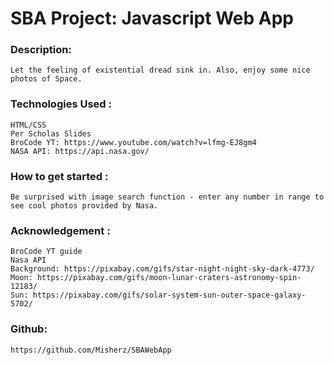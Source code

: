 # SBA Project: Javascript Web App
### Description: 
    Let the feeling of existential dread sink in. Also, enjoy some nice photos of Space.


### Technologies Used :
    HTML/CSS
    Per Scholas Slides
    BroCode YT: https://www.youtube.com/watch?v=lfmg-EJ8gm4
    NASA API: https://api.nasa.gov/

### How to get started :
    Be surprised with image search function - enter any number in range to see cool photos provided by Nasa.


### Acknowledgement :
    BroCode YT guide
    Nasa API
    Background: https://pixabay.com/gifs/star-night-night-sky-dark-4773/
    Moon: https://pixabay.com/gifs/moon-lunar-craters-astronomy-spin-12183/
    Sun: https://pixabay.com/gifs/solar-system-sun-outer-space-galaxy-5702/


### Github:
    https://github.com/Misherz/SBAWebApp

